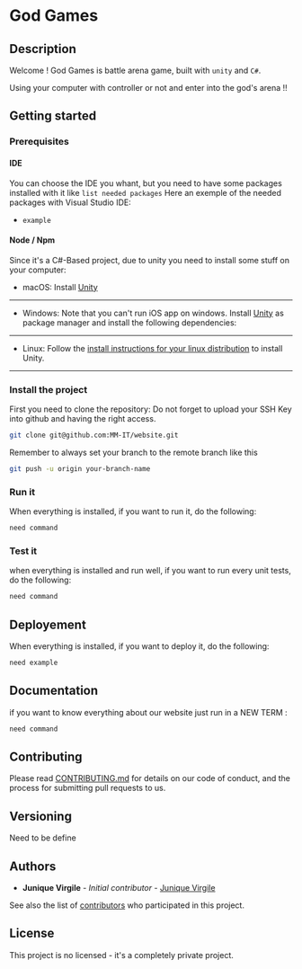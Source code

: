 # God Games

## Description

Welcome !
God Games is battle arena game, built with `unity` and `C#`.

Using your computer with controller or not and enter into the god's arena !!

## Getting started

### Prerequisites

#### IDE

You can choose the IDE you whant, but you need to have some packages installed with it like `list needed packages`
Here an exemple of the needed packages with Visual Studio IDE:

- `example`

#### Node / Npm

Since it's a C#-Based project, due to unity you need to install some stuff on your computer:

- macOS:
  Install [Unity](https://store.unity.com/)
---

- Windows:
  Note that you can't run iOS app on windows.
  Install [Unity](https://store.unity.com/) as package manager and install the following dependencies:

---

- Linux:
  Follow the [install instructions for your linux distribution](https://www.youtube.com/watch?v=HKdepfTqTPQ) to install Unity.
---

### Install the project

First you need to clone the repository:
Do not forget to upload your SSH Key into github and having the right access.

```bash
git clone git@github.com:MM-IT/website.git
```

Remember to always set your branch to the remote branch like this

``` bash
git push -u origin your-branch-name
```

### Run it

When everything is installed, if you want to run it, do the following:

```bash
need command
```

### Test it

when everything is installed and run well, if you want to run every unit tests, do the following:

```bash
need command
```

## Deployement

When everything is installed, if you want to deploy it, do the following:

```bash
need example
```

## Documentation

if you want to know everything about our website just run in a NEW TERM :

```bash
need command
```

## Contributing

Please read [CONTRIBUTING.md](CONTRIBUTING.md) for details on our code of conduct, and the process for submitting pull requests to us.

## Versioning

Need to be define

## Authors

* **Junique Virgile** - *Initial contributor* - [Junique Virgile](https://github.com/werayn)

See also the list of [contributors](https://github.com/werayn/god-games/graphs/contributors) who participated in this project.

## License
This project is no licensed - it's a completely private project.

